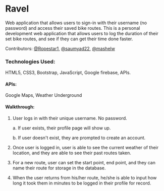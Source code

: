 # Ravel

Web application that allows users to sign-in with their username (no password) and access their saved bike routes. This is a personal development web application that allows users to log the duration of their set bike routes, and see if they can get their time done faster.

Contributors: [@Ropestar1](https://github.com/Ropestar1), [@saumyad22](https://github.com/saumyad22), [@mashelw](https://github.com/mashelw) 


### Technologies Used:
HTML5, CSS3, Bootstrap, JavaScript, Google firebase, APIs.

#### APIs:
Google Maps, Weather Underground

#### Walkthrough:
1. User logs in with their unique username. No password.

   a. If user exists, their profile page will show up.
   
   b. If user doesn't exist, they are prompted to create an account.

2. Once user is logged in, user is able to see the current weather of their location, and they are able to see their past routes taken.

3. For a new route, user can set the start point, end point, and they can name their route for storage in the database.

4. When the user returns from his/her route, he/she is able to input how long it took them in minutes to be logged in their profile for record.